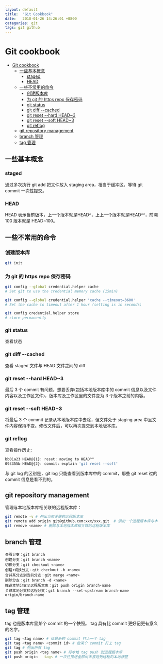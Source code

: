 ```yaml
---
layout: default
title:  "Git Cookbook"
date:   2018-01-26 14:26:01 +0800
categories: git
tags: git github
---
```


# Git cookbook

- [Git cookbook](#git-cookbook)
  - [一些基本概念](#%E4%B8%80%E4%BA%9B%E5%9F%BA%E6%9C%AC%E6%A6%82%E5%BF%B5)
    - [staged](#staged)
    - [HEAD](#head)
  - [一些不常用的命令](#%E4%B8%80%E4%BA%9B%E4%B8%8D%E5%B8%B8%E7%94%A8%E7%9A%84%E5%91%BD%E4%BB%A4)
    - [创建版本库](#%E5%88%9B%E5%BB%BA%E7%89%88%E6%9C%AC%E5%BA%93)
    - [为 git 的 https repo 保存密码](#%E4%B8%BA-git-%E7%9A%84-https-repo-%E4%BF%9D%E5%AD%98%E5%AF%86%E7%A0%81)
    - [git status](#git-status)
    - [git diff --cached](#git-diff---cached)
    - [git reset \-\-hard HEAD~3](#git-reset---hard-head3)
    - [git reset \-\-soft HEAD~3](#git-reset---soft-head3)
    - [git reflog](#git-reflog)
  - [git repository management](#git-repository-management)
  - [branch 管理](#branch-%E7%AE%A1%E7%90%86)
  - [tag 管理](#tag-%E7%AE%A1%E7%90%86)

## 一些基本概念

### staged

通过多次执行 git add 把文件放入 staging area，相当于缓冲区，等待 git commit 一次性提交。

### HEAD

HEAD 表示当前版本，上一个版本就是HEAD^，上上一个版本就是HEAD^^，前溯 100 版本就是 HEAD~100。

## 一些不常用的命令

### 创建版本库

```bash
git init
```

### 为 git 的 https repo 保存密码

```bash
git config --global credential.helper cache
# Set git to use the credential memory cache (15min)

git config --global credential.helper 'cache --timeout=3600'
# Set the cache to timeout after 1 hour (setting is in seconds)

git config credential.helper store
# store permanently
```

### git status

查看状态

### git diff --cached

查看 staged 文件与 HEAD 文件之间的 diff 

### git reset \-\-hard HEAD~3

最后 3 个 commit 有问题，想要丢弃(包括本地版本库中的 commit 信息以及文件内容以及工作区文件)，版本库及工作区里的文件变为 3 个版本之前的内容。

### git reset \-\-soft HEAD~3

将最后 3 个 commit 记录从本地版本库中去除，但文件处于 staging area 中且文件内容保持不变。修改文件后，可以再次提交到本地版本库。

### git reflog

查看操作历史:

```bash
bb01a23 HEAD@{1}: reset: moving to HEAD^^
093355b HEAD@{2}: commit: explain 'git reset --soft'
```

与 git log 的区别是，git log 只能查看到版本库中的 commit，那些 git reset 过的 commit 信息是看不到的。

## git repository management

管理与本地版本库相关联的远程版本库：

```bash
git remote -v # 列出当前关联的远程版本库
git remote add origin git@github.com:xxx/xxx.git  # 添加一个远程版本库与本地版本库关联
git remove <name> # 删除与本地版本库相关联的远程版本库
```

## branch 管理

```
查看分支：git branch
创建分支：git branch <name>
切换分支：git checkout <name>
创建+切换分支：git checkout -b <name>
合并某分支到当前分支：git merge <name>
删除分支：git branch -d <name>
推送本地分支至远程版本库：git push origin branch-name
关联本地分支和远程分支：git branch --set-upstream branch-name origin/branch-name
```

## tag 管理

tag 也是版本库里某个 commit 的一个快照。
tag 具有比 commit 更好记更有意义的名字。

```bash
git tag <tag name> # 给最新的 commit 打上一个 tag
git tag <tag name> <commit id> # 给某个 commit 打上 tag
git tag # 列出所有 tag
git push origin <tag name> # 将本地 tag push 到远程版本库
git push origin --tags # 一次性推送全部尚未推送到远程的本地标签
```


